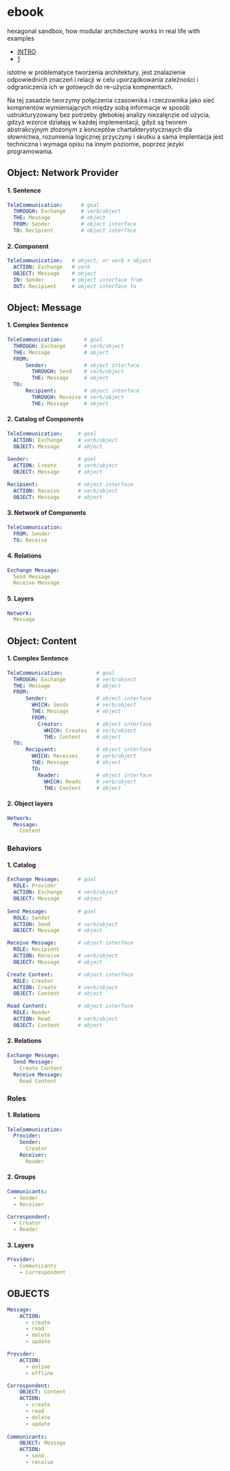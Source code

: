 # ebook
hexagonal sandbox, how modular architecture works in real life with examples

+ [INTRO](INTRO.md)
+ [1](1.md)

istotne w problematyce tworzenia architektury, jest znalazienie odpowiednich znaczeń i relacji 
w celu uporządkowania zależności i odgraniczenia ich w gotowych do re-użycia kompnentach.

Na tej zasadzie tworzymy połączenia czasownika i rzeczownika jako sieć kompnentów wymieniających między sobą informacje w sposób ustrukturyzowany bez potrzeby głebokiej analizy niezalęnzie od użycia,
gdzyż wzorce działają w każdej implementacji, gdyż są tworem abstrakcyjnym złozonym z konceptów chartakterystycznaych dla słownictwa, rozumienia logicznej przyczyny i skutku a sama implentacja jest techniczna 
i wymaga opisu na innym poziomie, poprzez jezyki programowania.



## Object: Network Provider

#### 1. Sentence

```yml
TeleCommunication:      # goal
  THROUGH: Exchange     # verb/object
  THE: Message          # object
  FROM: Sender          # object interface
  TO: Recipient         # object interface
```

#### 2. Component

```yml
TeleCommunication:   # object, or verb + object
  ACTION: Exchange   # verb
  OBJECT: Message    # object
  IN: Sender         # object interface from
  OUT: Recipient     # object interface to
```


## Object: Message


#### 1. Complex Sentence


```yml
TeleCommunication:       # goal
  THROUGH: Exchange      # verb/object
  THE: Message           # object
  FROM:
      Sender:            # object interface
        THROUGH: Send    # verb/object
        THE: Message     # object
  TO:             
      Recipient:         # object interface
        THROUGH: Receive # verb/object
        THE: Message     # object
```


#### 2. Catalog of Components


```yml
TeleCommunication:     # goal
  ACTION: Exchange     # verb/object
  OBJECT: Message      # object
  
Sender:                # goal
  ACTION: Create       # verb/object
  OBJECT: Message      # object

Recipient:             # object interface
  ACTION: Receive      # verb/object
  OBJECT: Message      # object
```


#### 3. Network of Components

```yml
TeleCommunication:
  FROM: Sender
  TO: Receive
```


#### 4. Relations

```yml
Exchange Message:  
  Send Message
  Receive Message
```


#### 5. Layers

```yml
Network:
  Message    
```



## Object: Content


#### 1. Complex Sentence


```yml
TeleCommunication:           # goal
  THROUGH: Exchange          # verb/object
  THE: Message               # object
  FROM:
      Sender:                # object interface
        WHICH: Sends         # verb/object
        THE: Message         # object
        FROM:
          Creator:           # object interface
            WHICH: Creates   # verb/object
            THE: Content     # object
  TO:             
      Recipient:             # object interface
        WHICH: Receives      # verb/object
        THE: Message         # object
        TO:
          Reader:            # object interface
            WHICH: Reads     # verb/object
            THE: Content     # object
```


#### 2. Object layers

```yml
Network:
  Message:
    Content
```


### Behaviors

#### 1. Catalog


```yml
Exchange Message:      # goal
  ROLE: Provider
  ACTION: Exchange     # verb/object
  OBJECT: Message      # object
  
Send Message:          # goal
  ROLE: Sender
  ACTION: Send         # verb/object
  OBJECT: Message      # object

Receive Message:       # object interface
  ROLE: Recipient
  ACTION: Receive      # verb/object
  OBJECT: Message      # object

Create Content:        # object interface
  ROLE: Creator
  ACTION: Create       # verb/object
  OBJECT: Content      # object

Read Content:          # object interface
  ROLE: Reader
  ACTION: Read         # verb/object
  OBJECT: Content      # object
```


#### 2. Relations

```yml
Exchange Message:  
  Send Message:
    Create Content
  Receive Message:
    Read Content
```



### Roles

#### 1. Relations

```yml
TeleCommunication:
  Provider:
    Sender:
      Creator
    Receiver:
      Reader
```


#### 2. Groups

```yml
Communicants:
  - Sender
  - Receiver

Correspondent:
  - Creator
  - Reader
```


#### 3. Layers


```yml
Provider:
  - Communicants
    - Correspondent
```






## OBJECTS

```yml
Message:  
    ACTION:
      - create
      - read
      - delete
      - update

Provider:  
    ACTION:
      - online
      - offline      

Correspondent:
    OBJECT: Content
    ACTION:
      - create
      - read
      - delete
      - update
    
Communicants:
    OBJECT: Message
    ACTION:
      - send
      - receive  
  
```








